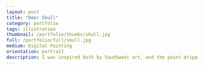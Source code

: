 ```yaml
---
layout: post
title: "Deer Skull"
category: portfolio
tags: illustration
thumbnail: /portfolio/thumbs/skull.jpg
full: /portfolio/full/skull.jpg
medium: Digital Painting
orientation: portrait
description: I was inspired both by Southwest art, and the paint-dripping "unicorn-puke" portraits of Sam Spratt. This was a more contemporary take on a very traditional and revered subject matter.
---
```

